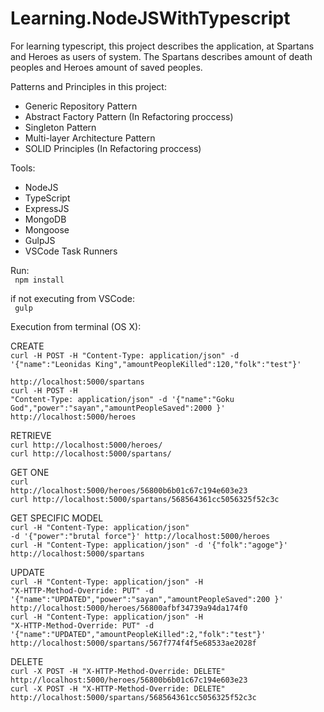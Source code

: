 # Learning.NodeJSWithTypescript
For learning typescript, this project describes the application, at  Spartans and Heroes as users of system. The Spartans describes amount of death peoples and Heroes amount of saved peoples. 

Patterns and Principles in this project:

- Generic Repository Pattern
- Abstract Factory Pattern (In Refactoring proccess)
- Singleton Pattern
- Multi-layer Architecture Pattern
- SOLID Principles (In Refactoring proccess)

Tools:
- NodeJS
- TypeScript
- ExpressJS
- MongoDB
- Mongoose
- GulpJS
- VSCode Task Runners


Run:
   <br><code> npm install </code>
    
   if not executing from VSCode: 
   <br><code> gulp </code>

Execution from terminal (OS X):

CREATE
<br><code>curl -H POST -H "Content-Type: application/json" -d '{"name":"Leonidas King","amountPeopleKilled":120,"folk":"test"}' <br> http://localhost:5000/spartans </code>
<br><code>curl -H POST -H "Content-Type: application/json" -d '{"name":"Goku God","power":"sayan","amountPeopleSaved":2000 }' http://localhost:5000/heroes </code>

RETRIEVE
<br><code>curl http://localhost:5000/heroes/ </code>
<br><code>curl http://localhost:5000/spartans/ </code>


GET ONE
<br><code>curl http://localhost:5000/heroes/56800b6b01c67c194e603e23 </code>
<br><code>curl http://localhost:5000/spartans/568564361cc5056325f52c3c </code>

GET SPECIFIC MODEL
<br><code>curl -H "Content-Type: application/json" -d '{"power":"brutal force"}' http://localhost:5000/heroes </code>
<br><code>curl -H "Content-Type: application/json" -d '{"folk":"agoge"}' http://localhost:5000/spartans </code>


UPDATE
<br><code>curl -H "Content-Type: application/json" -H "X-HTTP-Method-Override: PUT" -d '{"name":"UPDATED","power":"sayan","amountPeopleSaved":200 }' http://localhost:5000/heroes/56800afbf34739a94da174f0 </code>
<br><code>curl -H "Content-Type: application/json" -H "X-HTTP-Method-Override: PUT" -d '{"name":"UPDATED","amountPeopleKilled":2,"folk":"test"}' http://localhost:5000/spartans/567f774f4f5e68533ae2028f </code>


DELETE
<br><code>curl -X POST -H "X-HTTP-Method-Override: DELETE" http://localhost:5000/heroes/56800b6b01c67c194e603e23 </code>
<br><code>curl -X POST -H "X-HTTP-Method-Override: DELETE" http://localhost:5000/spartans/568564361cc5056325f52c3c </code>








